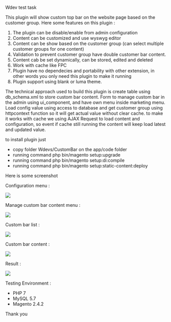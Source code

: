 Wdev test task

This plugin will show custom top bar on the website page based on the customer group.
Here some features on this plugin :
1. The plugin can be disable/enable from admin configuration
2. Content can be customized and use wyswyg editor
3. Content can be show based on the customer group (can select multiple customer groups for one content)
4. Validation to prevent customer group have double customer bar content.
5. Content cab be set dynamically, can be stored, edited and deleted
6. Work with cache like FPC
7. Plugin have no dependecies and portability with other extension, in other words you only need this plugin to make it running
8. Plugin support using blank or luma theme.

The technical approach used to build this plugin is create table using db_schema.xml to store custom bar content.
Form to manage custom bar in the admin using ui_component, and have own menu inside marketing menu.
Load config value using access to database and get customer group using httpcontext function so it will get actual value without clear cache.
to make it works with cache we using AJAX Request to load content and configuration, so event if cache still running the content will keep load latest and updated value.

to install plugin just 
- copy folder Wdevs/CustomBar on the app/code folder
- running command php bin/magento setup:upgrade
- running command php bin/magento setup:di:compile
- running command php bin/magento setup:static-content:deploy

Here is some screenshot

Configuration menu : 

<img src="https://i.ibb.co/C6bS0kG/Screen-Shot-2022-12-24-at-14-02-02.png" />

Manage custom bar content menu :

<img src="https://i.ibb.co/9Gpx3QD/Screen-Shot-2022-12-24-at-14-01-38.png" />

Custom bar list : 

<img src="https://i.ibb.co/2sNXx0b/Screen-Shot-2022-12-24-at-14-23-46.png" />

Custom bar content : 

<img src="https://i.ibb.co/4MGBDxD/Screen-Shot-2022-12-24-at-14-24-19.png" />

Result : 

<img src="https://i.ibb.co/92LcbWk/Screen-Shot-2022-12-24-at-14-45-23.png" />

Testing Environment : 

- PHP 7
- MySQL 5.7
- Magento 2.4.2

Thank you
